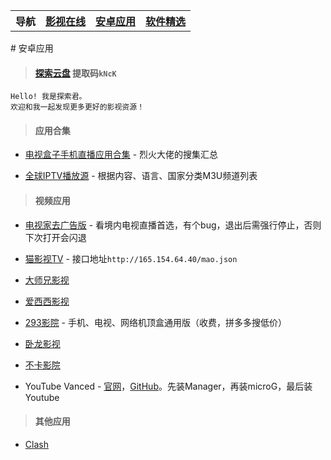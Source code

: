 <table>
<tr>
<th>导航</th>
<th><a href="index.html">影视在线</a></th>
<th><a href="app.html">安卓应用</a></th>
<th><a href="pcsoft.html">软件精选</a></th>
</tr>
</table>
# 安卓应用

> #### [探索云盘](https://caiyun.139.com/m/i?105Cq61IGQYVX) 提取码`kNcK`

    Hello! 我是探索君。
    欢迎和我一起发现更多更好的影视资源！

> #### 应用合集

* [电视盒子手机直播应用合集](https://apphot.cc/27447.html) - 烈火大佬的搜集汇总

* [全球IPTV播放源](https://github.com/iptv-org/iptv) - 根据内容、语言、国家分类M3U频道列表<br>

> #### 视频应用

* [电视家去广告版](https://tywanji.lanzouo.com/iChxix3jikd) - 看境内电视直播首选，有个bug，退出后需强行停止，否则下次打开会闪退

* [猫影视TV](https://tywanji.lanzoui.com/iBRt3w0jk5g) - 接口地址`http://165.154.64.40/mao.json`

* [大师兄影视](https://tv.ci/app)

* [爱西西影视](https://aixixi.vip/app.html)

* [293影院](https://www.293so.com) - 手机、电视、网络机顶盒通用版（收费，拼多多搜低价）

* [卧龙影视](https://www.wolong.tv)

* [不卡影院](https://buka6.app)

* YouTube Vanced - [官网](https://vancedapp.com/)，[GitHub](https://github.com/YTVanced/VancedManager)。先装Manager，再装microG，最后装Youtube<br>

> #### 其他应用

* [Clash](https://github.com/Kr328/ClashForAndroid/releases)
